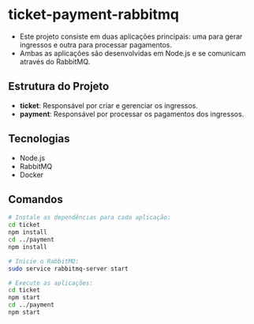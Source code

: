 # ticket-payment-rabbitmq

- Este projeto consiste em duas aplicações principais: uma para gerar ingressos e outra para processar pagamentos.
- Ambas as aplicações são desenvolvidas em Node.js e se comunicam através do RabbitMQ.

## Estrutura do Projeto
- **ticket**: Responsável por criar e gerenciar os ingressos.
- **payment**: Responsável por processar os pagamentos dos ingressos.

## Tecnologias
- Node.js
- RabbitMQ
- Docker

## Comandos
```bash
# Instale as dependências para cada aplicação:
cd ticket
npm install
cd ../payment
npm install

# Inicie o RabbitMQ:
sudo service rabbitmq-server start

# Execute as aplicações:
cd ticket
npm start
cd ../payment
npm start
```
